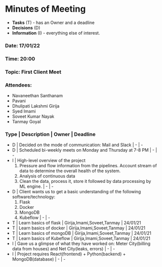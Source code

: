 # Minutes of Meeting

- **Tasks** (T) - has an Owner and a deadline
- **Decisions** (D)
- **Information** (I) - everything else of interest.

### **Date: 17/01/22**

### **Time: 20:00**

### **Topic:** First Client Meet

### **Attendees:**

- Navaneethan Santhanam
- Pavani
- Dhulipati Lakshmi Girija
- Syed Imami
- Soveet Kumar Nayak
- Tanmay Goyal

### **Type | Description | Owner | Deadline**

- D | Decided on the mode of communication: Mail and Slack | - | -
- D | Scheduled bi-weekly meets on Monday and Thursday at 7-8 PM | - | -
- I | High-level overview of the project
    1. Pressure and flow information from the pipelines. Account stream of data to determine the overall health of the system.
    2. Analysis of continuous data
    3. Clean the data, process it, store it followed by data processing by ML engine. | - | -
- D |  Client wants us to get a basic understanding of the following software/technology:
    1. Flask
    2. Docker
    3. MongoDB
    4. Kubeflow | - | -
- T | Learn basics of flask | Girija,Imami,Soveet,Tanmay | 24/01/21
- T | Learn basics of docker | Girija,Imami,Soveet,Tanmay | 24/01/21
- T | Learn basics of mongoDB | Girija,Imami,Soveet,Tanmay | 24/01/21
- T | Learn basics of Kubeflow | Girija,Imami,Soveet,Tanmay | 24/01/21
- I | Gave us a glimpse of what they have worked on: Meter City(billing data from houses) and Net City(leaks, errors) | - | -
- I | Project requires React(frontend) + Python(backend) + MongoDB(database) | - | -